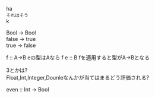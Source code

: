 ha  
`それはそう`  
k  

Bool -> Bool  
false -> true  
true -> false  

f :: A->B eの型はAなら
f e :: B fを適用すると型がA->Bとなる  

3とかは?  
Float,Int,Integer,Dounleなんかが当てはまるどう評価される?  

even :: Int -> Bool  
